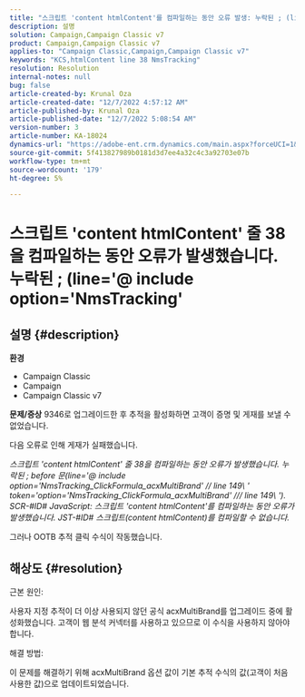 ```yaml
---
title: "스크립트 'content htmlContent'를 컴파일하는 동안 오류 발생: 누락된 ; (line='@ include option='NmsTracking'"
description: 설명
solution: Campaign,Campaign Classic v7
product: Campaign,Campaign Classic v7
applies-to: "Campaign Classic,Campaign,Campaign Classic v7"
keywords: "KCS,htmlContent line 38 NmsTracking"
resolution: Resolution
internal-notes: null
bug: false
article-created-by: Krunal Oza
article-created-date: "12/7/2022 4:57:12 AM"
article-published-by: Krunal Oza
article-published-date: "12/7/2022 5:08:54 AM"
version-number: 3
article-number: KA-18024
dynamics-url: "https://adobe-ent.crm.dynamics.com/main.aspx?forceUCI=1&pagetype=entityrecord&etn=knowledgearticle&id=4ad84e96-eb75-ed11-81aa-6045bd006c82"
source-git-commit: 5f413827989b0181d3d7ee4a32c4c3a92703e07b
workflow-type: tm+mt
source-wordcount: '179'
ht-degree: 5%

---
```


# 스크립트 &#39;content htmlContent&#39; 줄 38을 컴파일하는 동안 오류가 발생했습니다. 누락된 ; (line=&#39;@ include option=&#39;NmsTracking&#39;

## 설명 {#description}

<b>환경</b>
- Campaign Classic
- Campaign
- Campaign Classic v7



<b>문제/증상</b>
9346로 업그레이드한 후 추적을 활성화하면 고객이 증명 및 게재를 보낼 수 없었습니다.

다음 오류로 인해 게재가 실패했습니다.

*스크립트 &#39;content htmlContent&#39; 줄 38을 컴파일하는 동안 오류가 발생했습니다. 누락된 ; before 문(line=&#39;@ include option=&#39;NmsTracking_ClickFormula_acxMultiBrand&#39; // line 149\ &#39; token=&#39;option=&#39;NmsTracking_ClickFormula_acxMultiBrand&#39; /// line 149\ &#39;). SCR-#ID# JavaScript: 스크립트 &#39;content htmlContent&#39;를 컴파일하는 동안 오류가 발생했습니다. JST-#ID# 스크립트(content htmlContent)를 컴파일할 수 없습니다.*

그러나 OOTB 추적 클릭 수식이 작동했습니다.


## 해상도 {#resolution}


근본 원인:

사용자 지정 추적이 더 이상 사용되지 않던 공식 acxMultiBrand를 업그레이드 중에 활성화했습니다. 고객이 웹 분석 커넥터를 사용하고 있으므로 이 수식을 사용하지 않아야 합니다.

해결 방법:

이 문제를 해결하기 위해 acxMultiBrand 옵션 값이 기본 추적 수식의 값(고객이 처음 사용한 값)으로 업데이트되었습니다.


